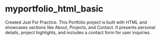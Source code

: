 # myportfolio_html_basic

Created Just For Practice.
This Portfolio project is built with HTML and showcases sections like About, Projects, and Contact. 
It presents personal details, project highlights, and includes a contact form for user inquiries.
